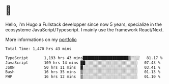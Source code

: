 # 👋 

Hello, i'm Hugo a Fullstack developper since now 5 years, specialize in the ecosysteme JavaScript/Typescript. I mainly use the framework React/Next.

More informations on my [portfolio](https://hcampos.fr)

<!--START_SECTION:waka-->

```txt
Total Time: 1,470 hrs 43 mins

TypeScript       1,193 hrs 43 mins████████████████████▒░░░░   81.17 %
JavaScript       109 hrs 14 mins ██░░░░░░░░░░░░░░░░░░░░░░░   07.43 %
JSON             50 hrs 11 mins  █░░░░░░░░░░░░░░░░░░░░░░░░   03.41 %
Bash             16 hrs 35 mins  ▒░░░░░░░░░░░░░░░░░░░░░░░░   01.13 %
PHP              16 hrs 12 mins  ▒░░░░░░░░░░░░░░░░░░░░░░░░   01.10 %
```

<!--END_SECTION:waka-->
